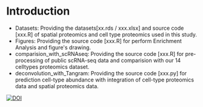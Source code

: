 


# Introduction  
- Datasets: Providing the datasets[xx.rds / xxx.xlsx] and source code [xxx.R] of spatial proteomics and cell type proteomics used in this study. 
- Figures: Providing the source code [xxx.R] for perform Enrichment Analysis and figure's drawing.
- comparision_with_scRNAseq: Providing the source code [xxx.R] for pre-processing of public scRNA-seq data and comparision with our 14 celltypes proteomics dataset.
- deconvolution_with_Tangram: Providing the source code [xxx.py] for prediction cell-type abundance with integration of cell-type proteomics data and spatial proteomics data. 

[![DOI](https://zenodo.org/badge/DOI/10.5281/zenodo.13978449.svg)](https://doi.org/10.5281/zenodo.13978449)
